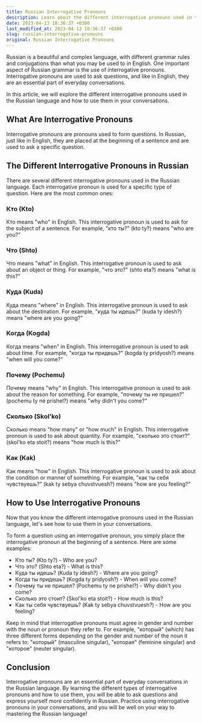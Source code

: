 ```yaml
---
title: Russian Interrogative Pronouns
description: Learn about the different interrogative pronouns used in the Russian language and how to use them in your conversations.
date: 2023-04-13 18:36:37 +0300
last_modified_at: 2023-04-13 18:36:37 +0300
slug: russian-interrogative-pronouns
original: Russian Interrogative Pronouns
---
```

Russian is a beautiful and complex language, with different grammar rules and conjugations than what you may be used to in English. One important aspect of Russian grammar is the use of interrogative pronouns. Interrogative pronouns are used to ask questions, and like in English, they are an essential part of everyday conversations.

In this article, we will explore the different interrogative pronouns used in the Russian language and how to use them in your conversations.

## What Are Interrogative Pronouns

Interrogative pronouns are pronouns used to form questions. In Russian, just like in English, they are placed at the beginning of a sentence and are used to ask a specific question.

## The Different Interrogative Pronouns in Russian

There are several different interrogative pronouns used in the Russian language. Each interrogative pronoun is used for a specific type of question. Here are the most common ones:

### Кто (Kto)

Кто means "who" in English. This interrogative pronoun is used to ask for the subject of a sentence. For example, "кто ты?" (kto ty?) means "who are you?"

### Что (Shto)

Что means "what" in English. This interrogative pronoun is used to ask about an object or thing. For example, "что это?" (shto eta?) means "what is this?"

### Куда (Kuda)

Куда means "where" in English. This interrogative pronoun is used to ask about the destination. For example, "куда ты идешь?" (kuda ty idesh?) means "where are you going?"

### Когда (Kogda)

Когда means "when" in English. This interrogative pronoun is used to ask about time. For example, "когда ты придешь?" (kogda ty pridyosh?) means "when will you come?"

### Почему (Pochemu)

Почему means "why" in English. This interrogative pronoun is used to ask about the reason for something. For example, "почему ты не пришел?" (pochemu ty ne prishel?) means "why didn't you come?"

### Сколько (Skol'ko)

Сколько means "how many" or "how much" in English. This interrogative pronoun is used to ask about quantity. For example, "сколько это стоит?" (skol'ko eta stoit?) means "how much is this?"

### Как (Kak)

Как means "how" in English. This interrogative pronoun is used to ask about the condition or manner of something. For example, "как ты себя чувствуешь?" (kak ty sebya chuvstvuesh?) means "how are you feeling?"

## How to Use Interrogative Pronouns

Now that you know the different interrogative pronouns used in the Russian language, let's see how to use them in your conversations.

To form a question using an interrogative pronoun, you simply place the interrogative pronoun at the beginning of a sentence. Here are some examples:

- Кто ты? (Kto ty?) - Who are you?
- Что это? (Shto eta?) - What is this?
- Куда ты идешь? (Kuda ty idesh?) - Where are you going?
- Когда ты придешь? (Kogda ty pridyosh?) - When will you come?
- Почему ты не пришел? (Pochemu ty ne prishel?) - Why didn't you come?
- Сколько это стоит? (Skol'ko eta stoit?) - How much is this?
- Как ты себя чувствуешь? (Kak ty sebya chuvstvuesh?) - How are you feeling?

Keep in mind that interrogative pronouns must agree in gender and number with the noun or pronoun they refer to. For example, "который" (which) has three different forms depending on the gender and number of the noun it refers to: "который" (masculine singular), "которая" (feminine singular) and "которое" (neuter singular).

## Conclusion

Interrogative pronouns are an essential part of everyday conversations in the Russian language. By learning the different types of interrogative pronouns and how to use them, you will be able to ask questions and express yourself more confidently in Russian. Practice using interrogative pronouns in your conversations, and you will be well on your way to mastering the Russian language!